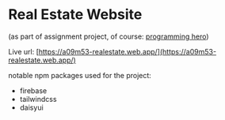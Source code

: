 # Real Estate Website
(as part of assignment project, of course: [programming hero](https://web.programming-hero.com/))

Live url: [https://a09m53-realestate.web.app/](https://a09m53-realestate.web.app/)


notable npm packages used for the project:

- firebase
- tailwindcss
- daisyui
